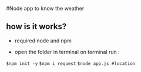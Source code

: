 #Node app to know the weather

 

## how is it works?

  - required node and npm

 

  - open the folder in terminal on terminal run :


  `$npm init -y`
  `$npm i request`
  `$node app.js #location`
